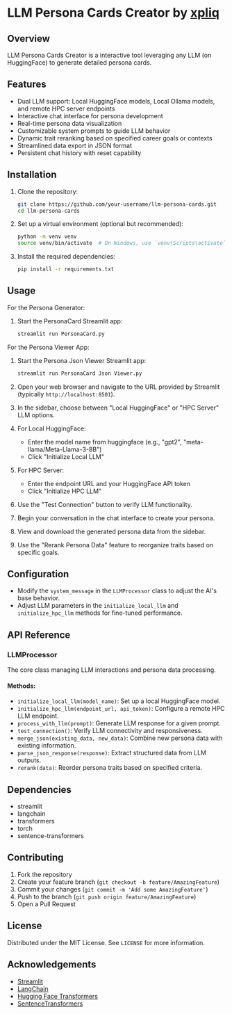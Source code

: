 # LLM Persona Cards Creator by [xpliq](https://github.com/xpliq/LLM-Persona-Cards)

## Overview

LLM Persona Cards Creator is a interactive tool leveraging any LLM (on HuggingFace) to generate detailed persona cards.

## Features

- Dual LLM support: Local HuggingFace models, Local Ollama models, and remote HPC server endpoints
- Interactive chat interface for persona development
- Real-time persona data visualization
- Customizable system prompts to guide LLM behavior
- Dynamic trait reranking based on specified career goals or contexts
- Streamlined data export in JSON format
- Persistent chat history with reset capability

## Installation

1. Clone the repository:
   ```bash
   git clone https://github.com/your-username/llm-persona-cards.git
   cd llm-persona-cards
   ```

2. Set up a virtual environment (optional but recommended):
   ```bash
   python -m venv venv
   source venv/bin/activate  # On Windows, use `venv\Scripts\activate`
   ```

3. Install the required dependencies:
   ```bash
   pip install -r requirements.txt
   ```

## Usage

For the Persona Generator:

1. Start the PersonaCard Streamlit app:
   ```bash
   streamlit run PersonaCard.py
   ```
For the Persona Viewer App:

1. Start the Persona Json Viewer Streamlit app:
   ```bash
   streamlit run PersonaCard Json Viewer.py
   ```
   
2. Open your web browser and navigate to the URL provided by Streamlit (typically `http://localhost:8501`).

3. In the sidebar, choose between "Local HuggingFace" or "HPC Server" LLM options.

4. For Local HuggingFace:
   - Enter the model name from huggingface (e.g., "gpt2", "meta-llama/Meta-Llama-3-8B")
   - Click "Initialize Local LLM"

5. For HPC Server:
   - Enter the endpoint URL and your HuggingFace API token
   - Click "Initialize HPC LLM"

6. Use the "Test Connection" button to verify LLM functionality.

7. Begin your conversation in the chat interface to create your persona.

8. View and download the generated persona data from the sidebar.

9. Use the "Rerank Persona Data" feature to reorganize traits based on specific goals.

## Configuration

- Modify the `system_message` in the `LLMProcessor` class to adjust the AI's base behavior.
- Adjust LLM parameters in the `initialize_local_llm` and `initialize_hpc_llm` methods for fine-tuned performance.

## API Reference

### LLMProcessor

The core class managing LLM interactions and persona data processing.

#### Methods:

- `initialize_local_llm(model_name)`: Set up a local HuggingFace model.
- `initialize_hpc_llm(endpoint_url, api_token)`: Configure a remote HPC LLM endpoint.
- `process_with_llm(prompt)`: Generate LLM response for a given prompt.
- `test_connection()`: Verify LLM connectivity and responsiveness.
- `merge_json(existing_data, new_data)`: Combine new persona data with existing information.
- `parse_json_response(response)`: Extract structured data from LLM outputs.
- `rerank(data)`: Reorder persona traits based on specified criteria.

## Dependencies

- streamlit
- langchain
- transformers
- torch
- sentence-transformers

## Contributing

1. Fork the repository
2. Create your feature branch (`git checkout -b feature/AmazingFeature`)
3. Commit your changes (`git commit -m 'Add some AmazingFeature'`)
4. Push to the branch (`git push origin feature/AmazingFeature`)
5. Open a Pull Request

## License

Distributed under the MIT License. See `LICENSE` for more information.

## Acknowledgements

- [Streamlit](https://streamlit.io/)
- [LangChain](https://github.com/hwchase17/langchain)
- [Hugging Face Transformers](https://huggingface.co/transformers/)
- [SentenceTransformers](https://www.sbert.net/)
